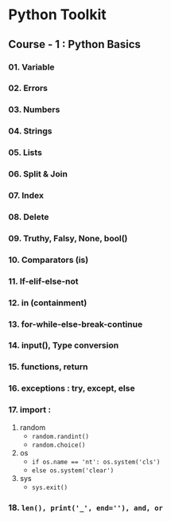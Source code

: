 # Python Toolkit #
## Course - 1 : Python Basics ##
### 01. Variable ###
### 02. Errors ###
### 03. Numbers ###
### 04. Strings ###
### 05. Lists ###
### 06. Split & Join ###
### 07. Index ###
### 08. Delete ###
### 09. Truthy, Falsy, None, bool() ###
### 10. Comparators (is) ###
### 11. If-elif-else-not ###
### 12. in (containment) ###
### 13. for-while-else-break-continue ###
### 14. input(), Type conversion ###
### 15. functions, return ###
### 16. exceptions : try, except, else ###
### 17. import : 
1. random
      * ```random.randint()```
      * ```random.choice()```
2. os
      * ```if os.name == 'nt': os.system('cls')```
      * ```else os.system('clear')```
3. sys
      * ```sys.exit()```
### 18. ```len(), print('_', end=''), and, or```
